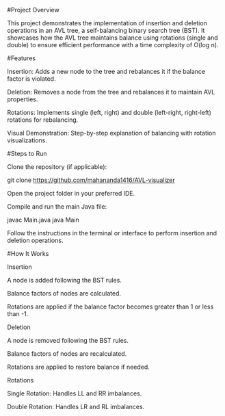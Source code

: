 #Project Overview

This project demonstrates the implementation of insertion and deletion operations in an AVL tree, a self-balancing binary search tree (BST). It showcases how the AVL tree maintains balance using rotations (single and double) to ensure efficient performance with a time complexity of O(log n).

#Features

Insertion: Adds a new node to the tree and rebalances it if the balance factor is violated.

Deletion: Removes a node from the tree and rebalances it to maintain AVL properties.

Rotations: Implements single (left, right) and double (left-right, right-left) rotations for rebalancing.

Visual Demonstration: Step-by-step explanation of balancing with rotation visualizations.

#Steps to Run

Clone the repository (if applicable):

git clone <https://github.com/mahananda1416/AVL-visualizer>

Open the project folder in your preferred IDE.

Compile and run the main Java file:

javac Main.java
java Main

Follow the instructions in the terminal or interface to perform insertion and deletion operations.

#How It Works

Insertion

A node is added following the BST rules.

Balance factors of nodes are calculated.

Rotations are applied if the balance factor becomes greater than 1 or less than -1.

Deletion

A node is removed following the BST rules.

Balance factors of nodes are recalculated.

Rotations are applied to restore balance if needed.

Rotations

Single Rotation: Handles LL and RR imbalances.

Double Rotation: Handles LR and RL imbalances.

